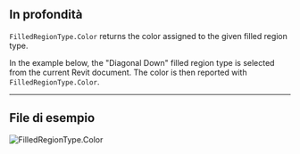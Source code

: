 ## In profondità
`FilledRegionType.Color` returns the color assigned to the given filled region type.

In the example below, the "Diagonal Down" filled region type is selected from the current Revit document. The color is then reported with `FilledRegionType.Color`.

___
## File di esempio

![FilledRegionType.Color](./Revit.Elements.FilledRegionType.Color_img.jpg)
